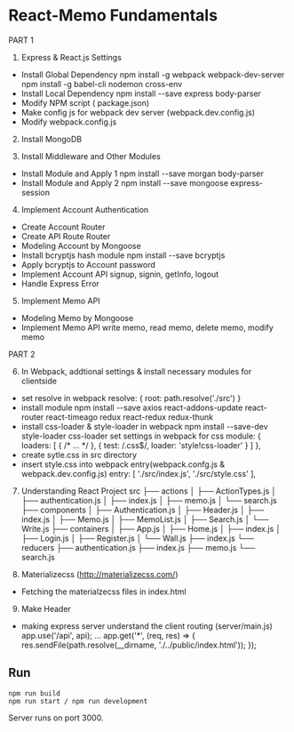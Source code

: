 # React-Memo Fundamentals

PART 1

1. Express & React.js Settings
 - Install Global Dependency
 npm install -g webpack webpack-dev-server
 npm install -g babel-cli nodemon cross-env
 - Install Local Dependency
 npm install --save express body-parser
 - Modify NPM script ( package.json)
 - Make config js for webpack dev server (webpack.dev.config.js)
 - Modify webpack.config.js

2. Install MongoDB

3. Install Middleware and Other Modules
 - Install Module and Apply 1
 npm install --save morgan body-parser
 - Install Module and Apply 2
 npm install --save mongoose express-session

4. Implement Account Authentication
 - Create Account Router
 - Create API Route Router
 - Modeling Account by Mongoose
 - Install bcryptjs hash module
 npm install --save bcryptjs
 - Apply bcryptjs to Account password
 - Implement Account API
 signup, signin, getInfo, logout
 - Handle Express Error

5. Implement Memo API
 - Modeling Memo by Mongoose
 - Implement Memo API
 write memo, read memo, delete memo, modify memo

PART 2

6. In Webpack, addtional settings & install necessary modules for clientside
 - set resolve in webpack
	resolve: {
		root: path.resolve('./src')
	}
 - install module
	npm install --save axios react-addons-update react-router react-timeago redux react-redux redux-thunk
 - install css-loader & style-loader in webpack
	npm install --save-dev style-loader css-loader
	set settings in webpack for css
		module: {
			loaders: [
			    {
			       /* ... */
			    },
			    {
				test: /\.css$/,
				loader: 'style!css-loader'
			    }
			]
		    },
 - create sytle.css in src directory
 - insert style.css into webpack entry(webpack.confg.js & webpack.dev.config.js)
    entry: [
        './src/index.js',
        './src/style.css'
    ],

7. Understanding React Project
	src
	├── actions
	│   ├── ActionTypes.js
	│   ├── authentication.js
	│   ├── index.js
	│   ├── memo.js
	│   └── search.js
	├── components
	│   ├── Authentication.js
	│   ├── Header.js
	│   ├── index.js
	│   ├── Memo.js
	│   ├── MemoList.js
	│   ├── Search.js
	│   └── Write.js
	├── containers
	│   ├── App.js
	│   ├── Home.js
	│   ├── index.js
	│   ├── Login.js
	│   ├── Register.js
	│   └── Wall.js
	├── index.js
	└── reducers
	    ├── authentication.js
	    ├── index.js
	    ├── memo.js
	    └── search.js

8. Materializecss (http://materializecss.com/)
 - Fetching the materialzecss files in index.html
	<!--Import Google Icon Font-->
	<link href="https://fonts.googleapis.com/icon?family=Material+Icons" rel="stylesheet">
	<!--Import materialize.css-->
	<link type="text/css" rel="stylesheet" href="https://cdnjs.cloudflare.com/ajax/libs/materialize/0.97.6/css/materialize.min.css"  media="screen,projection"/ />

	<script type="text/javascript" src="https://code.jquery.com/jquery-2.1.1.min.js"></script>
	<script type="text/javascript" src="https://cdnjs.cloudflare.com/ajax/libs/materialize/0.97.6/js/materialize.min.js"></script>

9. Make Header
 - making express server understand the client routing (server/main.js)
	app.use('/api', api);
	...
	app.get('*', (req, res) => {
		res.sendFile(path.resolve(__dirname, './../public/index.html'));
	});

## Run

```
npm run build
npm run start / npm run development
```

Server runs on port 3000.

